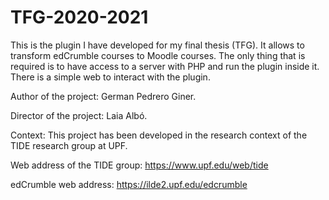 # TFG-2020-2021

This is the plugin I have developed for my final thesis (TFG). It allows to transform edCrumble courses to Moodle courses. The only thing that is required is to have access to a server with PHP and run the plugin inside it. There is a simple web to interact with the plugin.

Author of the project: German Pedrero Giner.

Director of the project: Laia Albó.

Context: This project has been developed in the research context of the TIDE research group at UPF.

Web address of the TIDE group: https://www.upf.edu/web/tide

edCrumble web address: https://ilde2.upf.edu/edcrumble
